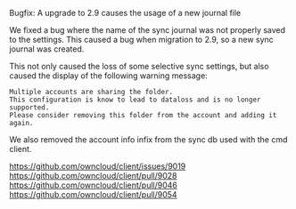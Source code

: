 Bugfix: A upgrade to 2.9 causes the usage of a new journal file

We fixed a bug where the name of the sync journal was not properly saved to the settings.
This caused a bug when migration to 2.9, so a new sync journal was created.

This not only caused the loss of some selective sync settings, but also caused the display of the following warning message:

```
Multiple accounts are sharing the folder.
This configuration is know to lead to dataloss and is no longer supported.
Please consider removing this folder from the account and adding it again.
```

We also removed the account info infix from the sync db used with the cmd client.

https://github.com/owncloud/client/issues/9019
https://github.com/owncloud/client/pull/9028
https://github.com/owncloud/client/pull/9046
https://github.com/owncloud/client/pull/9054
